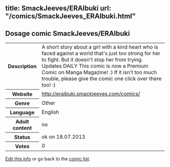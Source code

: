 title: SmackJeeves/ERAIbuki
url: "/comics/SmackJeeves_ERAIbuki.html"
---
Dosage comic SmackJeeves/ERAIbuki
-----------------------------------------

<p id="msg"></p>
<script type="text/javascript">
if (window.location.search === '?edit_info_mail=sent_ok') {
  var elem = document.getElementById("msg");
  elem.innerHTML = 'Edited information sucessfully sent for review, which is usually done daily. Thanks!';
  elem.className = 'ok';
}
</script>
<table class="comicinfo">
<tr>
<th>Description</th><td>A short story about a girl with a kind heart who is faced against a world that's just too strong for her to fight. But it doesn't stop her from trying. Updates DAILY This comic is now a Premium Comic on Manga Magazine! :) If it isn't too much trouble, please give the comic one click over there too! :)</td>
</tr>
<tr>
<th>Website</th><td><a href="http://eraibuki.smackjeeves.com/comics/">http://eraibuki.smackjeeves.com/comics/</a></td>
</tr>
<tr>
<th>Genre</th><td>Other</td>
</tr>
<tr>
<th>Language</th><td>English</td>
</tr>
<tr>
<th>Adult content</th><td>no</td>
</tr>
<tr>
<th>Status</th><td>ok on 18.07.2013</td>
</tr>
<tr>
<th>Votes</th><td>0</td>
</tr>
</table>

[Edit this info](SmackJeeves_ERAIbuki_edit.html) or go back to the [comic list](../comic-index.html).
